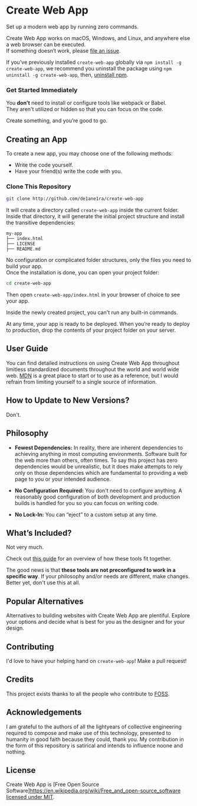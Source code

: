 # Create Web App
 Set up a modern web app by running zero commands.

Create Web App works on macOS, Windows, and Linux, and anywhere else a web browser can be executed.<br>
If something doesn’t work, please [file an issue](https://github.com/de1ane1ra/create-web-app/issues/new).<br>

If you've previously installed `create-web-app` globally via `npm install -g create-web-app`, we recommend you uninstall the package using `npm uninstall -g create-web-app`, then, [uninstall npm](https://docs.npmjs.com/misc/removing-npm).

### Get Started Immediately

You **don’t** need to install or configure tools like webpack or Babel.<br>
They aren't utilized or hidden so that you can focus on the code.

Create something, and you’re good to go.

## Creating an App

To create a new app, you may choose one of the following methods:
- Write the code yourself.
- Have your friend(s) write the code with you.

### Clone This Repository

```sh
git clone http://github.com/de1ane1ra/create-web-app
```

It will create a directory called `create-web-app` inside the current folder.<br>
Inside that directory, it will generate the initial project structure and install the transitive dependencies:

```
my-app
├── index.html
├── LICENSE
├── README.md
```

No configuration or complicated folder structures, only the files you need to build your app.<br>
Once the installation is done, you can open your project folder:

```sh
cd create-web-app
```

Then open `create-web-app/index.html` in your browser of choice to see your app.<br>

Inside the newly created project, you can't run any built-in commands.

At any time, your app is ready to be deployed.
When you’re ready to deploy to production, drop the contents of your project folder on your server.

## User Guide

You can find detailed instructions on using Create Web App throughout limitless standardized documents throughout the world and world wide web. [MDN](https://developer.mozilla.org/en-US/) is a great place to start or to use as a reference, but I would refrain from limiting yourself to a single source of information.

## How to Update to New Versions?

Don't.

## Philosophy

- **Fewest Dependencies:** In reality, there are inherent dependencies to achieving anything in most computing environments. Software built for the web more than others, often times. To say this project has zero dependencies would be unrealistic, but it does make attempts to rely only on those dependencies which are fundamental to providing a web page to you or your intended audience.

- **No Configuration Required:** You don't need to configure anything. A reasonably good configuration of both development and production builds is handled for you so you can focus on writing code.

- **No Lock-In:** You can “eject” to a custom setup at any time.

## What’s Included?

Not very much.

Check out [this guide](https://developer.mozilla.org/en-US/docs/Learn/Getting_started_with_the_web) for an overview of how these tools fit together.

The good news is that **these tools are not preconfigured to work in a specific way**. If your philosophy and/or needs are different, make changes. Better yet, don't use this at all.

## Popular Alternatives

Alternatives to building websites with Create Web App are plentiful. Explore your options and decide what is best for you as the designer and for your design.

## Contributing

I'd love to have your helping hand on `create-web-app`! Make a pull request!

## Credits

This project exists thanks to all the people who contribute to [FOSS](https://en.wikipedia.org/wiki/Free_and_open-source_software).<br>

## Acknowledgements

I am grateful to the authors of all the lightyears of collective engineering required to compose and make use of this technology, presented to humanity in good faith because they could, thank you. My contribution in the form of this repository is satirical and intends to influence noone and nothing.

## License

Create Web App is [Free Open Source Software]https://en.wikipedia.org/wiki/Free_and_open-source_software [licensed under MIT](https://github.com/de1ane1ra/create-web-app/blob/master/LICENSE).
